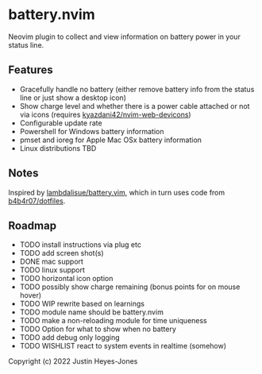 # battery.nvim
Neovim plugin to collect and view information on battery power in your status line.

## Features
- Gracefully handle no battery (either remove battery info from the status line or just show a desktop icon)
- Show charge level and whether there is a power cable attached or not via icons (requires [kyazdani42/nvim-web-devicons](https://github.com/kyazdani42/nvim-web-devicons))
- Configurable update rate
- Powershell for Windows battery information
- pmset and ioreg for Apple Mac OSx battery information
- Linux distributions TBD

## Notes
Inspired by [lambdalisue/battery.vim](https://github.com/lambdalisue/battery.vim), which in turn uses code from [b4b4r07/dotfiles](https://github.com/b4b4r07/dotfiles/blob/66dddda6803ada50a0ab879e5db784afea72b7be/.tmux/bin/battery#L10).

## Roadmap
* TODO install instructions via plug etc
* TODO add screen shot(s)
* DONE mac support
* TODO linux support
* TODO horizontal icon option
* TODO possibly show charge remaining (bonus points for on mouse hover)
* TODO WIP rewrite based on learnings
* TODO module name should be battery.nvim 
* TODO make a non-reloading module for time uniqueness 
* TODO Option for what to show when no battery 
* TODO add debug only logging
* TODO WISHLIST react to system events in realtime (somehow)

Copyright (c) 2022 Justin Heyes-Jones
